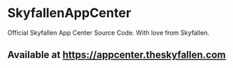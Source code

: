 # SkyfallenAppCenter
Official Skyfallen App Center Source Code. With love from Skyfallen.

## Available at https://appcenter.theskyfallen.com
